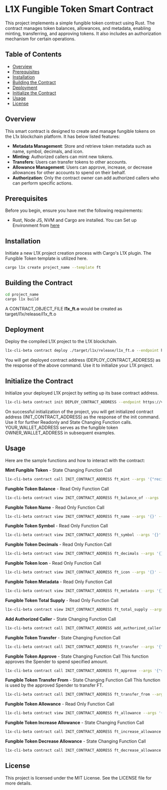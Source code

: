# L1X Fungible Token Smart Contract

This project implements a simple fungible token contract using Rust. The contract manages token balances, allowances, and metadata, enabling minting, transferring, and approving tokens. It also includes an authorization mechanism for certain operations.

## Table of Contents

- [Overview](#overview)
- [Prerequisites](#prerequisites)
- [Installation](#installation)
- [Building the Contract](#building-the-contract)
- [Deployment](#deployment)
- [Initialize the Contract](#initialize-the-contract)
- [Usage](#usage)
- [License](#license)

## Overview

This smart contract is designed to create and manage fungible tokens on the L1x blockchain platform. It has below listed features:

- **Metadata Management**: Store and retrieve token metadata such as name, symbol, decimals, and icon.
- **Minting**: Authorized callers can mint new tokens.
- **Transfers**: Users can transfer tokens to other accounts.
- **Allowance Management**: Users can approve, increase, or decrease allowances for other accounts to spend on their behalf.
- **Authorization**: Only the contract owner can add authorized callers who can perform specific actions.

## Prerequisites

Before you begin, ensure you have met the following requirements:

- Rust, Node JS, NVM and Cargo are installed. You can Set up Environment from [here](https://l1x-sdk.gitbook.io/l1x-developer-interface/v/interface-essentials/l1x-vm-sdk/l1x-native-sdk-for-l1x-vm/set-up-environment)

## Installation

Initiate a new L1X project creation process with Cargo's L1X plugin. The Fungible Token template is utilized here.
 ```sh
cargo l1x create project_name --template ft
```

## Building the Contract
 ```sh
cd project_name
cargo l1x build
```
A CONTRACT_OBJECT_FILE **l1x_ft.o** would be created as target/l1x/release/l1x_ft.o

## Deployment

Deploy the compiled L1X project to the L1X blockchain.

```sh
l1x-cli-beta contract deploy ./target/l1x/release/l1x_ft.o --endpoint https://v2-testnet-rpc.l1x.foundation --fee_limit 100000
```
You will get deployed contract address (DEPLOY_CONTRACT_ADDRESS) as the response of the above command. Use it to initialize your L1X project.

## Initialize the Contract

Initialize your deployed L1X project by setting up its base contract address.

```sh
l1x-cli-beta contract init DEPLOY_CONTRACT_ADDRESS --endpoint https://v2-testnet-rpc.l1x.foundation --fee_limit 100000 --args '{"metadata":{"name": "YOUR_TOKEN_NAME","decimals": 18,"symbol": "YOUR_TOKEN_SYMBOL", "icon": ""},"account_ids":["YOUR_WALLET_ADDRESS"],"amounts":["TOTAL_SUPPLY"]}'
```

On successful initialization of the project, you will get initialized contract address (INIT_CONTRACT_ADDRESS) as the response of the init command. Use it for further Readonly and State Changing Function calls. YOUR_WALLET_ADDRESS serves as the fungible token OWNER_WALLET_ADDRESS in subsequent examples.

## Usage

Here are the sample functions and how to interact with the contract:


**Mint Fungible Token** - State Changing Function Call

```sh
l1x-cli-beta contract call INIT_CONTRACT_ADDRESS ft_mint --args '{"recipient_id":"OWNER_WALLET_ADDRESS","amount":"FT_TO_BE_MINTED"}' --endpoint https://v2-testnet-rpc.l1x.foundation --fee_limit 100000

```

**Fungible Token Balance** - Read Only Function Call

```sh
l1x-cli-beta contract view INIT_CONTRACT_ADDRESS ft_balance_of --args '{"account_id":" OWNER_WALLET_ADDRESS "}' --endpoint https://v2-testnet-rpc.l1x.foundation
```
**Fungible Token Name** - Read Only Function Call

```sh
l1x-cli-beta contract view INIT_CONTRACT_ADDRESS ft_name --args '{}' --endpoint https://v2-testnet-rpc.l1x.foundation
```

**Fungible Token Symbol** - Read Only Function Call

```sh
l1x-cli-beta contract view INIT_CONTRACT_ADDRESS ft_symbol --args '{}' --endpoint https://v2-testnet-rpc.l1x.foundation
```

**Fungible Token Decimals** - Read Only Function Call

```sh
l1x-cli-beta contract view INIT_CONTRACT_ADDRESS ft_decimals --args '{}' --endpoint https://v2-testnet-rpc.l1x.foundation
```

**Fungible Token Icon** - Read Only Function Call

```sh
l1x-cli-beta contract view INIT_CONTRACT_ADDRESS ft_icon --args '{}' --endpoint https://v2-testnet-rpc.l1x.foundation
```

**Fungible Token Metadata** - Read Only Function Call

```sh
l1x-cli-beta contract view INIT_CONTRACT_ADDRESS ft_metadata --args '{}' --endpoint https://v2-testnet-rpc.l1x.foundation
```

**Fungible Token Total Supply** - Read Only Function Call

```sh
l1x-cli-beta contract view INIT_CONTRACT_ADDRESS ft_total_supply --args '{}' --endpoint https://v2-testnet-rpc.l1x.foundation
```

**Add Authorized Caller** - State Changing Function Call

```sh
l1x-cli-beta contract call INIT_CONTRACT_ADDRESS add_authorized_caller --args '{"authorized_caller": "AUTHORIZED_CALLER_WALLET_ADDRESS"}' --endpoint https://v2-testnet-rpc.l1x.foundation --fee_limit 100000
```

**Fungible Token Transfer** - State Changing Function Call

```sh
l1x-cli-beta contract call INIT_CONTRACT_ADDRESS ft_transfer --args '{"recipient_id": "RECEIVER_WALLET_ADDRESS", "amount": "FT_TO_BE_TRANSFERRED"}' --endpoint https://v2-testnet-rpc.l1x.foundation --fee_limit 100000
```

**Fungible Token Approve** - State Changing Function Call
This function approves the Spender to spend specified amount.
```sh
l1x-cli-beta contract call INIT_CONTRACT_ADDRESS ft_approve --args '{"spender_id": "SPENDER_WALLET_ADDRESS", "amount": "FT_APPROVED"}' --endpoint https://v2-testnet-rpc.l1x.foundation --fee_limit 1000000
```

**Fungible Token Transfer From** - State Changing Function Call
This function is used by the approved Spender to transfer FT.
```sh
l1x-cli-beta contract call INIT_CONTRACT_ADDRESS ft_transfer_from --args '{"sender_id":  "OWNER_WALLET_ADDRESS", "recipient_id": "RECEIVER_WALLET_ADDRESS", "amount": "FT_TO_BE_TRANSFERRED"}' --endpoint https://v2-testnet-rpc.l1x.foundation --fee_limit 100000
```

**Fungible Token Allowance** - Read Only Function Call

```sh
l1x-cli-beta contract view INIT_CONTRACT_ADDRESS ft_allowance --args '{"owner_id": "OWNER_WALLET_ADDRESS", "spender_id": "SPENDER_WALLET_ADDRESS"}' --endpoint https://v2-testnet-rpc.l1x.foundation
```

**Fungible Token Increase Allowance** - State Changing Function Call

```sh
l1x-cli-beta contract call INIT_CONTRACT_ADDRESS ft_increase_allowance –args '{"spender_id": " SPENDER_WALLET_ADDRESS ", "amount": "FT_INCREASE_BY"}' --endpoint https://v2-testnet-rpc.l1x.foundation --fee_limit 1000000
```

**Fungible Token Decrease Allowance** - State Changing Function Call

```sh
l1x-cli-beta contract call INIT_CONTRACT_ADDRESS ft_decrease_allowance –args '{"spender_id": " SPENDER_WALLET_ADDRESS ", "amount": "FT_DECREASE_BY"}' --endpoint https://v2-testnet-rpc.l1x.foundation --fee_limit 1000000
```




## License
This project is licensed under the MIT License. See the LICENSE file for more details.
